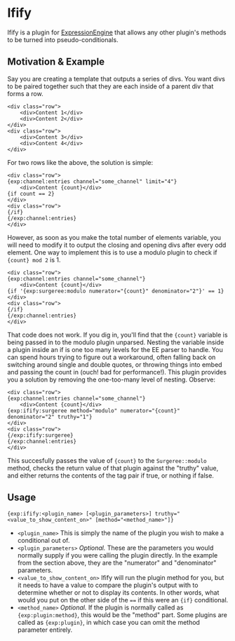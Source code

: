 # Ifify

Ifify is a plugin for [ExpressionEngine](http://ellislab.com/expressionengine) that allows any other plugin's methods to be turned into pseudo-conditionals.

## Motivation & Example

Say you are creating a template that outputs a series of divs. You want divs to be paired together such that they are each inside of a parent div that forms a row.

	<div class="row">
		<div>Content 1</div>
		<div>Content 2</div>
	</div>
	<div class="row">
		<div>Content 3</div>
		<div>Content 4</div>
	</div>

For two rows like the above, the solution is simple:

	<div class="row">
	{exp:channel:entries channel="some_channel" limit="4"}
		<div>Content {count}</div>
	{if count == 2}
	</div>
	<div class="row">
	{/if}
	{/exp:channel:entries}
	</div>

However, as soon as you make the total number of elements variable, you will need to modify it to output the closing and opening divs after every odd element. One way to implement this is to use a modulo plugin to check if `{count} mod 2` is 1.

	<div class="row">
	{exp:channel:entries channel="some_channel"}
		<div>Content {count}</div>
	{if '{exp:surgeree:modulo numerator="{count}" denominator="2"}' == 1}
	</div>
	<div class="row">
	{/if}
	{/exp:channel:entries}
	</div>

That code does not work. If you dig in, you'll find that the `{count}` variable is being passed in to the modulo plugin unparsed. Nesting the variable inside a plugin inside an if is one too many levels for the EE parser to handle. You can spend hours trying to figure out a workaround, often falling back on switching around single and double quotes, or throwing things into embed and passing the count in (ouch! bad for performance!). This plugin provides you a solution by removing the one-too-many level of nesting. Observe:


	<div class="row">
	{exp:channel:entries channel="some_channel"}
		<div>Content {count}</div>
	{exp:ifify:surgeree method="modulo" numerator="{count}" denominator="2" truthy="1"}
	</div>
	<div class="row">
	{/exp:ifify:surgeree}
	{/exp:channel:entries}
	</div>

This succesfully passes the value of `{count}` to the `Surgeree::modulo` method, checks the return value of that plugin against the "truthy" value, and either returns the contents of the tag pair if true, or nothing if false.

## Usage

	{exp:ifify:<plugin_name> [<plugin_parameters>] truthy="<value_to_show_content_on>" [method="<method_name>"]}

- `<plugin_name>` This is simply the name of the plugin you wish to make a conditional out of.
- `<plugin_parameters>` *Optional.* These are the parameters you would normally supply if you were calling the plugin directly. In the example from the section above, they are the "numerator" and "denominator" parameters.
- `<value_to_show_content_on>` Ifify will run the plugin method for you, but it needs to have a value to compare the plugin's output with to determine whether or not to display its contents. In other words, what would you put on the other side of the `==` if this were an `{if}` conditional.
- `<method_name>` *Optional.* If the plugin is normally called as `{exp:plugin:method}`, this would be the "method" part. Some plugins are called as `{exp:plugin}`, in which case you can omit the method parameter entirely.
